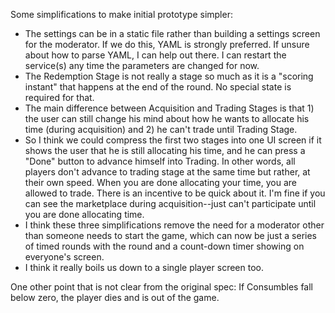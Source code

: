 Some simplifications to make initial prototype simpler:
- The settings can be in a static file rather than building a settings screen for the moderator.  If we do this, YAML is strongly preferred.  If unsure about how to parse YAML, I can help out there.  I can restart the service(s) any time the parameters are changed for now.
- The Redemption Stage is not really a stage so much as it is a "scoring instant" that happens at the end of the round.  No special state is required for that.
- The main difference between Acquisition and Trading Stages is that 1) the user can still change his mind about how he wants to allocate his time (during acquisition) and 2) he can't trade until Trading Stage.
- So I think we could compress the first two stages into one UI screen if it shows the user that he is still allocating his time, and he can press a "Done" button to advance himself into Trading.  In other words, all players don't advance to trading stage at the same time but rather, at their own speed.  When you are done allocating your time, you are allowed to trade.  There is an incentive to be quick about it.  I'm fine if you can see the marketplace during acquisition--just can't participate until you are done allocating time.
- I think these three simplifications remove the need for a moderator other than someone needs to start the game, which can now be just a series of timed rounds with the round and a count-down timer showing on everyone's screen.
- I think it really boils us down to a single player screen too.

One other point that is not clear from the original spec: If Consumbles fall below zero, the player dies and is out of the game.
